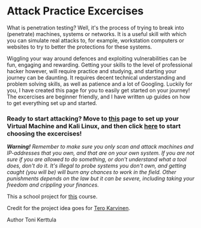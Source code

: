 # Attack Practice Excercises

What is penetration testing? Well, it's the process of trying to break into (penetrate) machines, systems or networks. It is a useful skill with which you can simulate real attacks to, for example, workstation computers or websites to try to better the protections for these systems.

Wiggling your way around defences and exploiting vulnerabilities can be fun, engaging and rewarding. Getting your skills to the level of professional hacker however, will require practice and studying, and starting your journey can be daunting. It requires decent technical understanding and problem solving skills, as well as patience and a lot of Googling. Luckily for you, I have created this page for you to easily get started on your journey! The excercises are beginner friendly, and I have written up guides on how to get everything set up and started.

### __Ready to start attacking?__ Move to [this](https://github.com/tonikerttula/APE/blob/main/installs/Kali.md) page to set up your Virtual Machine and Kali Linux, and then click [here](https://github.com/tonikerttula/APE/blob/main/matrix.md) to start choosing the excercises! 

___Warning!___ _Remember to make sure you only scan and attack machines and IP-addresses that you own, and that are on your own system. If you are not sure if you are allowed to do something, or don't understand what a tool does, don't do it. It's illegal to probe systems you don't own, and getting caught (you will be) will burn any chances to work in the field. Other punishments depends on the law but it can be severe, including taking your freedom and crippling your finances._

This a school project for [this](https://terokarvinen.com/2021/your-project-infrastructure-project-pro4tf023-3007/) course.

Credit for the project idea goes for [Tero Karvinen](https://terokarvinen.com/).

Author Toni Kerttula
